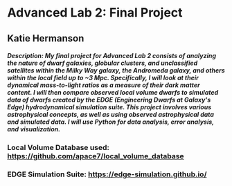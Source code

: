 # Advanced Lab 2: Final Project
## Katie Hermanson
##### Description: My final project for Advanced Lab 2 consists of analyzing the nature of dwarf galaxies, globular clusters, and unclassified satellites within the Milky Way galaxy, the Andromeda galaxy, and others within the local field up to ~3 Mpc. Specifically, I will look at their dynamical mass-to-light ratios as a measure of their dark matter content. I will then compare observed local volume dwarfs to simulated data of dwarfs created by the EDGE (Engineering Dwarfs at Galaxy's Edge) hydrodynamical simulation suite. This project involves various astrophysical concepts, as well as using observed astrophysical data and simulated data. I will use Python for data analysis, error analysis, and visualization.

### Local Volume Database used: https://github.com/apace7/local_volume_database
### EDGE Simulation Suite: https://edge-simulation.github.io/
